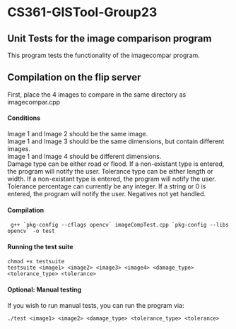 # CS361-GISTool-Group23

## Unit Tests for the image comparison program 

This program tests the functionality of the imagecompar program.  

## Compilation on the flip server
First, place the 4 images to compare in the same directory as imagecompar.cpp

#### Conditions
Image 1 and Image 2 should be the same image.  
Image 1 and Image 3 should be the same dimensions, but contain different images.  
Image 1 and Image 4 should be different dimensions.  
Damage type can be either road or flood. If a non-existant type is entered,
the program will notify the user.
Tolerance type can be either length or width. If a non-existant type is entered,
the program will notify the user.
Tolerance percentage can currently be any integer. If a string or 0 is entered,
the program will notify the user. Negatives not yet handled.

#### Compilation
```
 g++ `pkg-config --cflags opencv` imageCompTest.cpp `pkg-config --libs opencv` -o test  
```

#### Running the test suite 
```
chmod +x testsuite
testsuite <image1> <image2> <image3> <image4> <damage_type> <tolerance_type> <tolerance>
```

#### Optional: Manual testing
If you wish to run manual tests, you can run the program via:
```
./test <image1> <image2> <damage_type> <tolerance_type> <tolerance>
```
